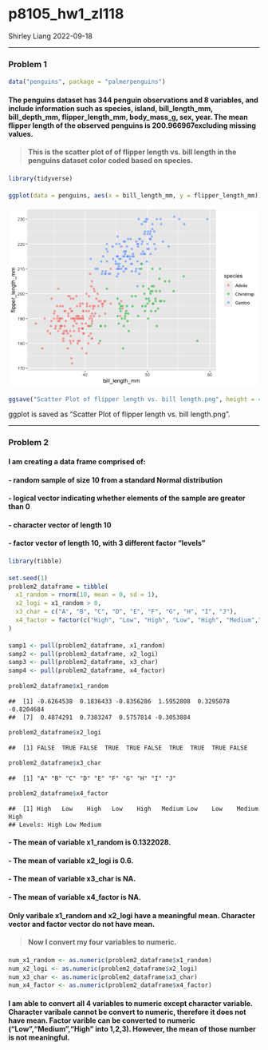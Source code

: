 p8105_hw1_zl118
================
Shirley Liang
2022-09-18

------------------------------------------------------------------------

### Problem 1

``` r
data("penguins", package = "palmerpenguins")
```

#### The penguins dataset has 344 penguin observations and 8 variables, and include information such as species, island, bill_length_mm, bill_depth_mm, flipper_length_mm, body_mass_g, sex, year. The mean flipper length of the observed penguins is 200.966967excluding missing values.

> #### This is the scatter plot of of flipper length vs. bill length in the penguins dataset color coded based on species.

``` r
library(tidyverse)

ggplot(data = penguins, aes(x = bill_length_mm, y = flipper_length_mm)) + geom_point(aes( color = species), alpha = 0.5)
```

![](p8105_hw1_zl3118_files/figure-gfm/problem1%20scatter%20plot-1.png)<!-- -->

``` r
ggsave("Scatter Plot of flipper length vs. bill length.png", height = 4, width = 4)
```

ggplot is saved as “Scatter Plot of flipper length vs. bill length.png”.

------------------------------------------------------------------------

### Problem 2

#### I am creating a data frame comprised of:

#### - random sample of size 10 from a standard Normal distribution

#### - logical vector indicating whether elements of the sample are greater than 0

#### - character vector of length 10

#### - factor vector of length 10, with 3 different factor “levels”

``` r
library(tibble)

set.seed(1)
problem2_dataframe = tibble(
  x1_random = rnorm(10, mean = 0, sd = 1),
  x2_logi = x1_random > 0,
  x3_char = c("A", "B", "C", "D", "E", "F", "G", "H", "I", "J"),
  x4_factor = factor(c("High", "Low", "High", "Low", "High", "Medium","Low", "Low", "Medium", "High"))
)

samp1 <- pull(problem2_dataframe, x1_random)
samp2 <- pull(problem2_dataframe, x2_logi)
samp3 <- pull(problem2_dataframe, x3_char)
samp4 <- pull(problem2_dataframe, x4_factor) 
```

``` r
problem2_dataframe$x1_random
```

    ##  [1] -0.6264538  0.1836433 -0.8356286  1.5952808  0.3295078 -0.8204684
    ##  [7]  0.4874291  0.7383247  0.5757814 -0.3053884

``` r
problem2_dataframe$x2_logi
```

    ##  [1] FALSE  TRUE FALSE  TRUE  TRUE FALSE  TRUE  TRUE  TRUE FALSE

``` r
problem2_dataframe$x3_char
```

    ##  [1] "A" "B" "C" "D" "E" "F" "G" "H" "I" "J"

``` r
problem2_dataframe$x4_factor
```

    ##  [1] High   Low    High   Low    High   Medium Low    Low    Medium High  
    ## Levels: High Low Medium

#### - The mean of variable x1_random is 0.1322028.

#### - The mean of variable x2_logi is 0.6.

#### - The mean of variable x3_char is NA.

#### - The mean of variable x4_factor is NA.

#### Only varibale x1_random and x2_logi have a meaningful mean. Character vector and factor vector do not have mean.

> #### Now I convert my four variables to numeric.

``` r
num_x1_random <- as.numeric(problem2_dataframe$x1_random)
num_x2_logi <- as.numeric(problem2_dataframe$x2_logi)
num_x3_char <- as.numeric(problem2_dataframe$x3_char)
num_x4_factor <- as.numeric(problem2_dataframe$x4_factor)
```

#### I am able to convert all 4 variables to numeric **except character variable**. Character varibale cannot be convert to numeric, therefore it does not have mean. Factor varible can be converted to numeric (“Low”,“Medium”,“High” into 1,2,3). However, the mean of those number is not meaningful.
